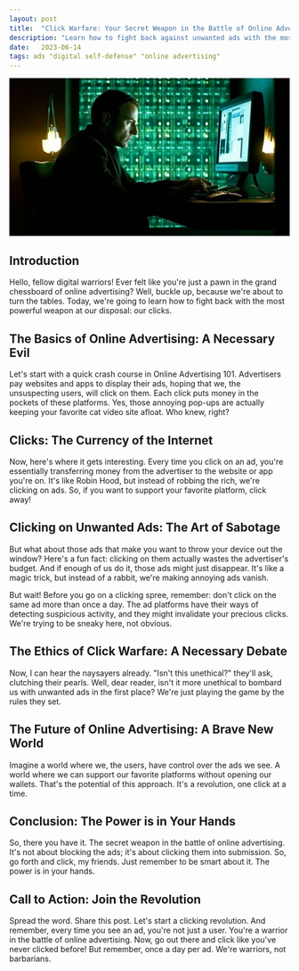 ```yaml
---
layout: post
title:  "Click Warfare: Your Secret Weapon in the Battle of Online Advertising"
description: "Learn how to fight back against unwanted ads with the most powerful weapon at your disposal: your clicks."
date:   2023-06-14
tags: ads "digital self-defense" "online advertising"
---
```


![An user confronted with a myriad of ads](/assets/ads-warfare.png)

## Introduction

Hello, fellow digital warriors! Ever felt like you're just a pawn in the grand chessboard of online advertising? Well, buckle up, because we're about to turn the tables. Today, we're going to learn how to fight back with the most powerful weapon at our disposal: our clicks. 

## The Basics of Online Advertising: A Necessary Evil

Let's start with a quick crash course in Online Advertising 101. Advertisers pay websites and apps to display their ads, hoping that we, the unsuspecting users, will click on them. Each click puts money in the pockets of these platforms. Yes, those annoying pop-ups are actually keeping your favorite cat video site afloat. Who knew, right?

## Clicks: The Currency of the Internet

Now, here's where it gets interesting. Every time you click on an ad, you're essentially transferring money from the advertiser to the website or app you're on. It's like Robin Hood, but instead of robbing the rich, we're clicking on ads. So, if you want to support your favorite platform, click away! 

## Clicking on Unwanted Ads: The Art of Sabotage

But what about those ads that make you want to throw your device out the window? Here's a fun fact: clicking on them actually wastes the advertiser's budget. And if enough of us do it, those ads might just disappear. It's like a magic trick, but instead of a rabbit, we're making annoying ads vanish. 

But wait! Before you go on a clicking spree, remember: don't click on the same ad more than once a day. The ad platforms have their ways of detecting suspicious activity, and they might invalidate your precious clicks. We're trying to be sneaky here, not obvious.

## The Ethics of Click Warfare: A Necessary Debate

Now, I can hear the naysayers already. "Isn't this unethical?" they'll ask, clutching their pearls. Well, dear reader, isn't it more unethical to bombard us with unwanted ads in the first place? We're just playing the game by the rules they set. 

## The Future of Online Advertising: A Brave New World

Imagine a world where we, the users, have control over the ads we see. A world where we can support our favorite platforms without opening our wallets. That's the potential of this approach. It's a revolution, one click at a time. 

## Conclusion: The Power is in Your Hands

So, there you have it. The secret weapon in the battle of online advertising. It's not about blocking the ads; it's about clicking them into submission. So, go forth and click, my friends. Just remember to be smart about it. The power is in your hands.

## Call to Action: Join the Revolution

Spread the word. Share this post. Let's start a clicking revolution. And remember, every time you see an ad, you're not just a user. You're a warrior in the battle of online advertising. Now, go out there and click like you've never clicked before! But remember, once a day per ad. We're warriors, not barbarians.
